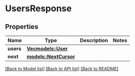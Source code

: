 # UsersResponse

## Properties

Name | Type | Description | Notes
------------ | ------------- | ------------- | -------------
**users** | [**Vec<models::User>**](User.md) |  | 
**next** | [**models::NextCursor**](NextCursor.md) |  | 

[[Back to Model list]](../README.md#documentation-for-models) [[Back to API list]](../README.md#documentation-for-api-endpoints) [[Back to README]](../README.md)



